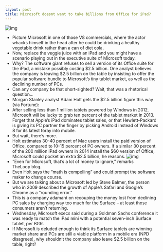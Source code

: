 ```yaml
---
layout: post
title: Microsoft doesnt want to take billions from Office for iPad?
---
```

![img](http://media.idownloadblog.com/wp-content/uploads/2012/10/Surface-e1374862692584.jpeg)
* Picture Microsoft in one of those V8 commercials, where the actor whacks himself in the head after he could be drinking a healthy vegetable drink rather than a can of diet cola.
* Now, replace the veggie juice with an iPad and you might have a scenario playing out in the executive suite of Microsoft today.
* Why? The software giant refuses to sell a version of its Office suite for the iPad, a mistake possibly costing $2.5 billion. One analyst believes the company is leaving $2.5 billion on the table by insisting to offer the popular software bundle to Microsoft’s tiny tablet market, as well as the declining number of PCs.
* Can any company be that short-sighted? Wait, that was a rhetorical question…
* Morgan Stanley analyst Adam Holt gets the $2.5 billion figure this way (via Fortune):
* After selling less than 1 million tablets powered by Windows in 2012, Microsoft will be lucky to grab ten percent of the tablet market in 2013. Forget that Apple’s iPad dominates tablet sales, or that Hewlett-Packard is giving its PC partner the finger by picking Android instead of Windows 8 for its latest foray into mobile.
* But wait, there’s more.
* Holt estimates 30-40 percent of Mac users install the paid version of Office, compared to 10-15 percent of PC owners. If a similar 30 percent of the 200 million iPad owners in 2014 install the $60 version of Office, Microsoft could pocket an extra $2.5 billion, he reasons.
![img](http://media.idownloadblog.com/wp-content/uploads/2012/05/Office-online-on-iPad.jpeg)
* “Even for Microsoft, that’s a lot of money to ignore,” remarks TheLoop blog.
* Even Holt says the “math is compelling” and could prompt the software maker to change course.
* But we are talking about a Microsoft led by Steve Balmer, the person who in 2009 described the growth of Apple’s Safari and Google’s Chrome as a “rounding error.”
* This is a company adamant on recouping the money lost from declining PC sales by charging way too much for the Surface – at least those consumers aren’t returning.
* Wednesday, Microsoft execs said during a Goldman Sachs conference it was ready to match the iPad mini with a potential seven-inch Surface tablet, per BGR.
* If Microsoft is deluded enough to think its Surface tablets are winning market share and PCs are still a viable platform in a mobile era (NPD disagrees), why shouldn’t the company also leave $2.5 billion on the table, right?


